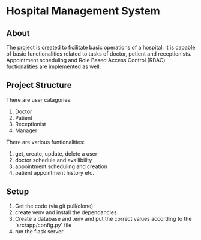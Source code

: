 # Hospital Management System

## About
The project is created to ficilitate basic operations of a hospital.
It is capable of basic functionalities related to tasks of doctor, petient and receptionists.
Appointment scheduling and Role Based Access Control (RBAC) fuctionalities are implemented as well.

## Project Structure
There are user catagories:
1) Doctor
2) Patient
3) Receptionist
4) Manager

There are various funtionalities:
1) get, create, update, delete a user
2) doctor schedule and availibility
3) appointment scheduling and creation
4) patient appointment history
etc.

## Setup
1) Get the code (via git pull/clone)
2) create venv and install the dependancies
3) Create a database and .env and put the correct values according to the 'src/app/config.py' file
4) run the flask server

